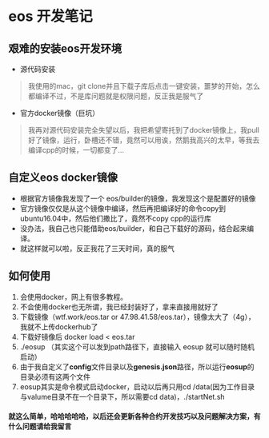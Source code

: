 # eos 开发笔记

## 艰难的安装eos开发环境
- 源代码安装
> 我使用的mac，git clone并且下载子库后点击一键安装，噩梦的开始，怎么都编译不过，不是库问题就是权限问题，反正我是服气了

- 官方docker镜像（巨坑）
> 我再对源代码安装完全失望以后，我把希望寄托到了docker镜像上，我pull好了镜像，运行，卧槽还不错，竟然可以用诶，然鹅我高兴的太早，等我去编译cpp的时候，一切都变了...

## 自定义eos docker镜像
- 根据官方镜像我发现了一个 eos/builder的镜像，我发现这个是配置好的镜像
- 官方镜像仅仅是从这个镜像中编译，然后再把编译好的命令copy到ubuntu16.04中，然后他们撒比了，竟然不copy cpp的运行库
- 没办法，我自己也只能借助eos/builder，和自己下载好的源码，结合起来编译。
- 就这样就可以啦，反正我花了三天时间，真的服气

## 如何使用
1. 会使用docker，网上有很多教程。
2. 不会使用docker也无所谓，我已经封装好了，拿来直接用就好了
3. 下载镜像（wtf.work/eos.tar or 47.98.41.58/eos.tar），镜像太大了（4g），我就不上传dockerhub了
4. 下载好镜像后 docker load < eos.tar
5. ./eosup （其实这个可以发到path路径下，直接输入 eosup 就可以随时随机启动）
6. 由于我自定义了**config**文件目录以及**genesis.json**路径，所以运行**eosup**的目录必须有这两个文件
7. eosup其实是命令模式启动docker，启动以后再只用cd /data(因为工作目录与valume目录不在一个目录下，所以需要cd data)，./startNet.sh

#### 就这么简单，哈哈哈哈哈，以后还会更新各种合约开发技巧以及问题解决方案，有什么问题请给我留言


